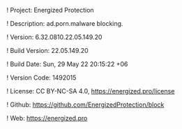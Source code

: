 ! Project: Energized Protection

! Description: ad.porn.malware blocking.

! Version: 6.32.0810.22.05.149.20

! Build Version: 22.05.149.20

! Build Date: Sun, 29 May 22 20:15:22 +06

! Version Code: 1492015

! License: CC BY-NC-SA 4.0, https://energized.pro/license

! Github: https://github.com/EnergizedProtection/block

! Web: https://energized.pro
